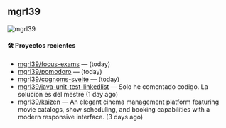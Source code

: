 ## mgrl39 
<p align="left"> <img src="https://komarev.com/ghpvc/?username=mgrbl&label=Profile%20views&color=0e75b6&style=flat" alt="mgrl39" /> </p>












#### 🛠 Proyectos recientes

- [mgrl39/focus-exams](https://github.com/mgrl39/focus-exams) —  (today)
- [mgrl39/pomodoro](https://github.com/mgrl39/pomodoro) —  (today)
- [mgrl39/cognoms-svelte](https://github.com/mgrl39/cognoms-svelte) —  (today)
- [mgrl39/java-unit-test-linkedlist](https://github.com/mgrl39/java-unit-test-linkedlist) — Solo he comentado codigo. La solucion es del mestre (1 day ago)
- [mgrl39/kaizen](https://github.com/mgrl39/kaizen) — An elegant cinema management platform featuring movie catalogs, show scheduling, and booking capabilities with a modern responsive interface. (3 days ago)




